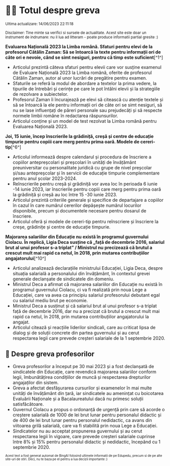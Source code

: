 # 👩‍🏫 Totul despre greva
<sub>Ultima actualizare: 14/06/2023 22:11:18</sub>

<sub>Disclaimer: Tine minte sa verifici si sursele de actualitate. Acest site este doar un instrument de indrumare: nu il lua ad litteram - poate produce informatii partial gresite :)</sub>

**Evaluarea Națională 2023 la Limba română. Sfaturi pentru elevi de la profesorul Cătălin Zaman: Să se întoarcă la texte pentru informații ori de câte ori e nevoie, când se simt nesiguri, pentru că timp este suficient**[^1^]

- Articolul prezintă câteva sfaturi pentru elevii care vor susține examenul de Evaluare Națională 2023 la Limba română, oferite de profesorul Cătălin Zaman, autor al unor lucrări de pregătire pentru examen.
- Sfaturile se referă la modul de abordare a textelor la prima vedere, la tipurile de întrebări și cerințe pe care le pot întâlni elevii și la strategiile de rezolvare a subiectelor.
- Profesorul Zaman îi încurajează pe elevi să citească cu atenție textele și să se întoarcă la ele pentru informații ori de câte ori se simt nesiguri, să nu se lase influențați de păreri personale sau prejudecăți și să respecte normele limbii române în redactarea răspunsurilor.
- Articolul conține și un model de test rezolvat la Limba română pentru Evaluarea Națională 2023.

**Joi, 15 iunie, încep înscrierile la grădiniță, creșă și centre de educație timpurie pentru copiii care merg pentru prima oară. Modele de cereri-tip**[^6^]

- Articolul informează despre calendarul și procedura de înscriere a copiilor antepreșcolari și preșcolari în unități de învățământ preuniversitar cu personalitate juridică cu grupe de nivel preșcolar și/sau antepreșcolar și în servicii de educație timpurie complementare pentru anul școlar 2023-2024.
- Reînscrierile pentru creșă și grădiniță vor avea loc în perioada 6 iunie -14 iunie 2023, iar înscrierile pentru copiii care merg pentru prima oară la grădiniță și creșă au loc între 15 -30 iunie 2023.
- Articolul prezintă criteriile generale și specifice de departajare a copiilor în cazul în care numărul cererilor depășește numărul locurilor disponibile, precum și documentele necesare pentru dosarul de înscriere.
- Articolul oferă și modele de cereri-tip pentru reînscriere și înscriere la creșe, grădinițe și centre de educație timpurie.

**Majorarea salariilor din Educație nu există în programul guvernului Ciolacu. În replică, Ligia Deca susține că „față de decembrie 2016, salariul brut al unui profesor s-a triplat” / Ministrul nu precizează că brutul a crescut mult mai rapid ca netul, în 2018, prin mutarea contribuțiilor angajatorului**[^10^]

- Articolul analizează declarațiile ministrului Educației, Ligia Deca, despre situația salarială a personalului din învățământ, în contextul grevei generale declanșate de sindicatele din domeniu.
- Ministrul Deca a afirmat că majorarea salariilor din Educație nu există în programul guvernului Ciolacu, ci va fi realizată prin noua Lege a Educației, care va avea ca principiu salariul profesorului debutant egal cu salariul mediu brut pe economie.
- Ministrul Deca a susținut și că salariul brut al unui profesor s-a triplat față de decembrie 2016, dar nu a precizat că brutul a crescut mult mai rapid ca netul, în 2018, prin mutarea contribuțiilor angajatorului la angajat.
- Articolul citează și reacțiile liderilor sindicali, care au criticat lipsa de dialog și de soluții concrete din partea guvernului și au cerut respectarea legii care prevede creșteri salariale de la 1 septembrie 2020.

## 🏫 Despre greva profesorilor

- Greva profesorilor a început pe 30 mai 2023 și a fost declanșată de sindicatele din Educație, care revendică majorarea salariilor conform legii, îmbunătățirea condițiilor de muncă și respectarea drepturilor angajaților din sistem.
- Greva a afectat desfășurarea cursurilor și examenelor în mai multe unități de învățământ din țară, iar sindicatele au amenințat cu boicotarea Evaluării Naționale și a Bacalaureatului dacă nu primesc soluții satisfăcătoare.
- Guvernul Ciolacu a propus o ordonanță de urgență prin care să acorde o creștere salarială de 1000 de lei brut lunar pentru personalul didactic și de 400 de lei brut lunar pentru personalul nedidactic, ca avans din viitoarea grilă salarială, care va fi stabilită prin noua Lege a Educației.
- Sindicatelor nu au acceptat propunerea guvernului și au cerut respectarea legii în vigoare, care prevede creșteri salariale cuprinse între 8% și 15% pentru personalul didactic și nedidactic, începând cu 1 septembrie 2020.


<sub><sub>Acest text a fost generat automat de BingAI folosind ultimele informatii de pe Edupedu, precum si de pe alte site-uri de stiri. Deci, nu te baza pe el pentru a lua decizii importante :)</sub></sub>